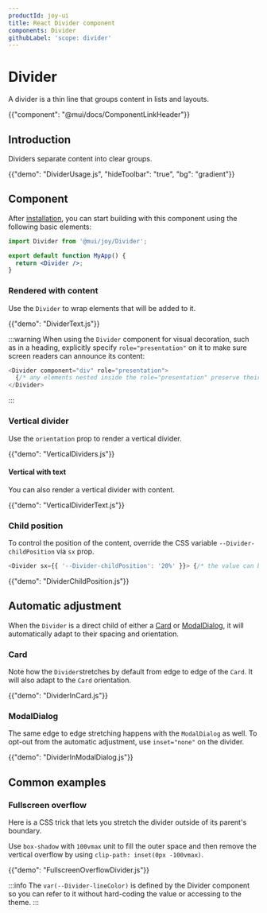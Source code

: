 ```yaml
---
productId: joy-ui
title: React Divider component
components: Divider
githubLabel: 'scope: divider'
---
```


# Divider

<p class="description">A divider is a thin line that groups content in lists and layouts.</p>

{{"component": "@mui/docs/ComponentLinkHeader"}}

## Introduction

Dividers separate content into clear groups.

{{"demo": "DividerUsage.js", "hideToolbar": "true", "bg": "gradient"}}

## Component

After [installation](/joy-ui/getting-started/installation/), you can start building with this component using the following basic elements:

```jsx
import Divider from '@mui/joy/Divider';

export default function MyApp() {
  return <Divider />;
}
```

### Rendered with content

Use the `Divider` to wrap elements that will be added to it.

{{"demo": "DividerText.js"}}

:::warning
When using the `Divider` component for visual decoration, such as in a heading, explicitly specify `role="presentation"` on it to make sure screen readers can announce its content:

```js
<Divider component="div" role="presentation">
  {/* any elements nested inside the role="presentation" preserve their semantics. */}
</Divider>
```

:::

### Vertical divider

Use the `orientation` prop to render a vertical divider.

{{"demo": "VerticalDividers.js"}}

#### Vertical with text

You can also render a vertical divider with content.

{{"demo": "VerticalDividerText.js"}}

### Child position

To control the position of the content, override the CSS variable `--Divider-childPosition` via `sx` prop.

```js
<Divider sx={{ '--Divider-childPosition': '20%' }}> {/* the value can be any CSS valid unit */}
```

{{"demo": "DividerChildPosition.js"}}

## Automatic adjustment

When the `Divider` is a direct child of either a [Card](/joy-ui/react-card/) or [ModalDialog](/joy-ui/react-modal/#modal-dialog), it will automatically adapt to their spacing and orientation.

### Card

Note how the `Divider`stretches by default from edge to edge of the `Card`.
It will also adapt to the `Card` orientation.

{{"demo": "DividerInCard.js"}}

### ModalDialog

The same edge to edge stretching happens with the `ModalDialog` as well.
To opt-out from the automatic adjustment, use `inset="none"` on the divider.

{{"demo": "DividerInModalDialog.js"}}

## Common examples

### Fullscreen overflow

Here is a CSS trick that lets you stretch the divider outside of its parent's boundary.

Use `box-shadow` with `100vmax` unit to fill the outer space and then remove the vertical overflow by using `clip-path: inset(0px -100vmax)`.

{{"demo": "FullscreenOverflowDivider.js"}}

:::info
The `var(--Divider-lineColor)` is defined by the Divider component so you can refer to it without hard-coding the value or accessing to the theme.
:::
